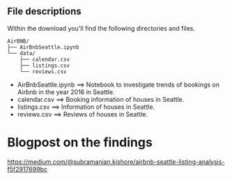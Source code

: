 ## File descriptions

Within the download you'll find the following directories and files.

```text
AirBNB/
├── AirBnbSeattle.ipynb
└── data/
    ├── calendar.csv
    ├──	listings.csv
    └── reviews.csv
```

- AirBnbSeattle.ipynb  ==> Notebook to investigate trends of bookings on Airbnb in the year 2016 in Seattle.
- calendar.csv         ==> Booking information of houses in Seattle.
- listings.csv         ==> Information of houses in Seattle.
- reviews.csv          ==> Reviews of houses in Seattle.


# Blogpost on the findings
https://medium.com/@subramanian.kishore/airbnb-seattle-listing-analysis-f5f2917699bc
